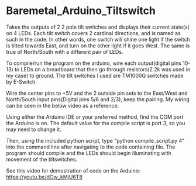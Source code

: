 # Baremetal_Arduino_Tiltswitch
Takes the outputs of 2 2 pole tilt switches and displays their current state(s) on 4 LEDs. Each tilt switch covers 2 cardinal directions, and is named as such in the code. In other words, one switch will shine one light if the switch is tilted towards East, and turn on the other light if it goes West. The same is true of North/South with a different pair of LEDs.

To compile/run the program on the arduino, wire each output(digital pins 10-13) to LEDs on a breadboard that then go through resistors(2.2k was used in my case) to ground. The tilt switches I used are TM1000Q switches made by E-Switch.

Wire the center pins to +5V and the 2 outside pin sets to the East/West and North/South input pins(Digital pins 5/6 and 2/3), keep the pairing. My wiring can be seen in the below video as a reference.

Using either the Arduino IDE or your preferred method, find the COM port the Arduino is on. The default value for the compile script is port 3, so you may need to change it.

Then, using the included python script, type "python compile_script.py 4" into the command line after navigating to the code containing file. The program should compile and the LEDs should begin illuminating with movement of the tiltswitches.

See this video for demostration of code on the Arduino: https://youtu.be/dOw_kMjU6T8
